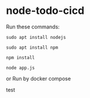 # node-todo-cicd

Run these commands:


`sudo apt install nodejs`


`sudo apt install npm`


`npm install`

`node app.js`

or Run by docker compose

test 

